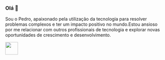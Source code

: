 ### Olá 👋

Sou o Pedro, apaixonado pela utilização da tecnologia para resolver problemas complexos e ter um impacto positivo no mundo.Estou ansioso por me relacionar com outros profissionais de tecnologia e explorar novas oportunidades de crescimento e desenvolvimento.
<!--
**calquiboy/calquiboy** is a ✨ _special_ ✨ repository because its `README.md` (this file) appears on your GitHub profile.

Here are some ideas to get you started:

- 🔭 I’m currently working on ...
- 🌱 I’m currently learning ...
- 👯 I’m looking to collaborate on ...
- 🤔 I’m looking for help with ...
- 💬 Ask me about ...
- 📫 How to reach me: ...
- 😄 Pronouns: ...
- ⚡ Fun fact: ...
-->

<img loading="lazy" src="https://cdn.jsdelivr.net/gh/devicons/devicon/icons/python/python-original.svg" width="40" height="40"/>
